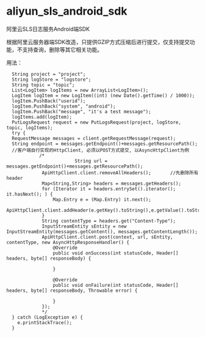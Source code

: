 # aliyun_sls_android_sdk
阿里云SLS日志服务Android端SDK

根据阿里云服务器端SDK改造，只提供GZIP方式压缩后进行提交，仅支持提交功能，不支持查询，删除等其它相关功能。

用法：

      String project = "project";
      String logStore = "logstore";
      String topic = "topic";
      List<LogItem> logItems = new ArrayList<LogItem>();
      LogItem logItem = new LogItem((int) (new Date().getTime() / 1000));
      logItem.PushBack("userid");
      logItem.PushBack("system", "android");
      logItem.PushBack("message", "it's a test message");
      logItems.add(logItem);
      PutLogsRequest request = new PutLogsRequest(project, logStore, topic, logItems);
      try {
      RequestMessage messages = client.getRequestMessage(request);
      String endpoint = messages.getEndpoint()+messages.getResourcePath();	
      //客户端自行实现的HttpClient, 必须以POST方式提交, 以AsyncHttpClient为例
				/*
				 			 String url = messages.getEndpoint()+messages.getResourcePath();
                 ApiHttpClient.client.removeAllHeaders();		//先删除所有header
                 Map<String,String> headers = messages.getHeaders();
                 for (Iterator it = headers.entrySet().iterator(); it.hasNext(); ) {
                     Map.Entry e = (Map.Entry) it.next();
                     ApiHttpClient.client.addHeader(e.getKey().toString(),e.getValue().toString());
                 }
                 String contentType = headers.get("Content-Type");
                 InputStreamEntity sEntity = new InputStreamEntity(messages.getContent(), messages.getContentLength());
                 ApiHttpClient.client.post(context, url, sEntity, contentType, new AsyncHttpResponseHandler() {
                     @Override
                     public void onSuccess(int statusCode, Header[] headers, byte[] responseBody) {

                     }

                     @Override
                     public void onFailure(int statusCode, Header[] headers, byte[] responseBody, Throwable error) {

                     }
                 });
                 */
      } catch (LogException e) {
      	e.printStackTrace();
      }

